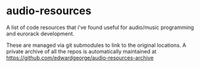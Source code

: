 # audio-resources

A list of code resources that i've found useful for audio/music programming and eurorack development.

These are managed via git submodules to link to the original locations. A private archive of all the repos is automatically maintained at https://github.com/edwardgeorge/audio-resources-archive 

